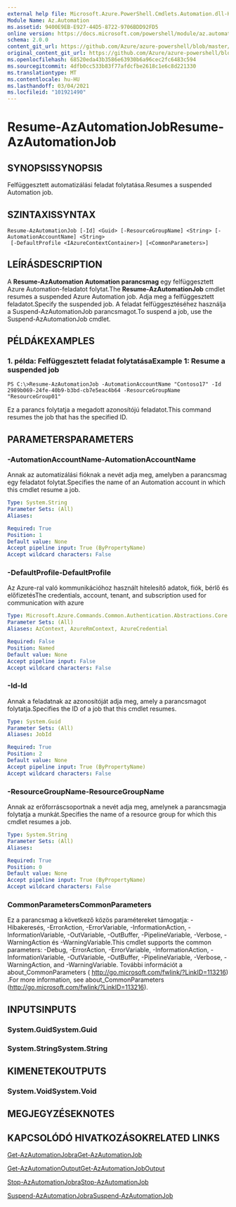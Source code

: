 ```yaml
---
external help file: Microsoft.Azure.PowerShell.Cmdlets.Automation.dll-Help.xml
Module Name: Az.Automation
ms.assetid: 9400E9EB-E927-44D5-8722-9706BDD92FD5
online version: https://docs.microsoft.com/powershell/module/az.automation/resume-azautomationjob
schema: 2.0.0
content_git_url: https://github.com/Azure/azure-powershell/blob/master/src/Automation/Automation/help/Resume-AzAutomationJob.md
original_content_git_url: https://github.com/Azure/azure-powershell/blob/master/src/Automation/Automation/help/Resume-AzAutomationJob.md
ms.openlocfilehash: 68520eda43b3586e63930b6a96cec2fc6483c594
ms.sourcegitcommit: 4dfb0cc533b83f77afdcfbe2618c1e6c8d221330
ms.translationtype: MT
ms.contentlocale: hu-HU
ms.lasthandoff: 03/04/2021
ms.locfileid: "101921490"
---
```

# <span data-ttu-id="eca60-101">Resume-AzAutomationJob</span><span class="sxs-lookup"><span data-stu-id="eca60-101">Resume-AzAutomationJob</span></span>

## <span data-ttu-id="eca60-102">SYNOPSIS</span><span class="sxs-lookup"><span data-stu-id="eca60-102">SYNOPSIS</span></span>
<span data-ttu-id="eca60-103">Felfüggesztett automatizálási feladat folytatása.</span><span class="sxs-lookup"><span data-stu-id="eca60-103">Resumes a suspended Automation job.</span></span>

## <span data-ttu-id="eca60-104">SZINTAXIS</span><span class="sxs-lookup"><span data-stu-id="eca60-104">SYNTAX</span></span>

```
Resume-AzAutomationJob [-Id] <Guid> [-ResourceGroupName] <String> [-AutomationAccountName] <String>
 [-DefaultProfile <IAzureContextContainer>] [<CommonParameters>]
```

## <span data-ttu-id="eca60-105">LEÍRÁS</span><span class="sxs-lookup"><span data-stu-id="eca60-105">DESCRIPTION</span></span>
<span data-ttu-id="eca60-106">A **Resume-AzAutomation Automation parancsmag** egy felfüggesztett Azure Automation-feladatot folytat.</span><span class="sxs-lookup"><span data-stu-id="eca60-106">The **Resume-AzAutomationJob** cmdlet resumes a suspended Azure Automation job.</span></span>
<span data-ttu-id="eca60-107">Adja meg a felfüggesztett feladatot.</span><span class="sxs-lookup"><span data-stu-id="eca60-107">Specify the suspended job.</span></span>
<span data-ttu-id="eca60-108">A feladat felfüggesztéséhez használja a Suspend-AzAutomationJob parancsmagot.</span><span class="sxs-lookup"><span data-stu-id="eca60-108">To suspend a job, use the Suspend-AzAutomationJob cmdlet.</span></span>

## <span data-ttu-id="eca60-109">PÉLDÁK</span><span class="sxs-lookup"><span data-stu-id="eca60-109">EXAMPLES</span></span>

### <span data-ttu-id="eca60-110">1. példa: Felfüggesztett feladat folytatása</span><span class="sxs-lookup"><span data-stu-id="eca60-110">Example 1: Resume a suspended job</span></span>
```
PS C:\>Resume-AzAutomationJob -AutomationAccountName "Contoso17" -Id 2989b069-24fe-40b9-b3bd-cb7e5eac4b64 -ResourceGroupName "ResourceGroup01"
```

<span data-ttu-id="eca60-111">Ez a parancs folytatja a megadott azonosítójú feladatot.</span><span class="sxs-lookup"><span data-stu-id="eca60-111">This command resumes the job that has the specified ID.</span></span>

## <span data-ttu-id="eca60-112">PARAMETERS</span><span class="sxs-lookup"><span data-stu-id="eca60-112">PARAMETERS</span></span>

### <span data-ttu-id="eca60-113">-AutomationAccountName</span><span class="sxs-lookup"><span data-stu-id="eca60-113">-AutomationAccountName</span></span>
<span data-ttu-id="eca60-114">Annak az automatizálási fióknak a nevét adja meg, amelyben a parancsmag egy feladatot folytat.</span><span class="sxs-lookup"><span data-stu-id="eca60-114">Specifies the name of an Automation account in which this cmdlet resume a job.</span></span>

```yaml
Type: System.String
Parameter Sets: (All)
Aliases:

Required: True
Position: 1
Default value: None
Accept pipeline input: True (ByPropertyName)
Accept wildcard characters: False
```

### <span data-ttu-id="eca60-115">-DefaultProfile</span><span class="sxs-lookup"><span data-stu-id="eca60-115">-DefaultProfile</span></span>
<span data-ttu-id="eca60-116">Az Azure-ral való kommunikációhoz használt hitelesítő adatok, fiók, bérlő és előfizetés</span><span class="sxs-lookup"><span data-stu-id="eca60-116">The credentials, account, tenant, and subscription used for communication with azure</span></span>

```yaml
Type: Microsoft.Azure.Commands.Common.Authentication.Abstractions.Core.IAzureContextContainer
Parameter Sets: (All)
Aliases: AzContext, AzureRmContext, AzureCredential

Required: False
Position: Named
Default value: None
Accept pipeline input: False
Accept wildcard characters: False
```

### <span data-ttu-id="eca60-117">-Id</span><span class="sxs-lookup"><span data-stu-id="eca60-117">-Id</span></span>
<span data-ttu-id="eca60-118">Annak a feladatnak az azonosítóját adja meg, amely a parancsmagot folytatja.</span><span class="sxs-lookup"><span data-stu-id="eca60-118">Specifies the ID of a job that this cmdlet resumes.</span></span>

```yaml
Type: System.Guid
Parameter Sets: (All)
Aliases: JobId

Required: True
Position: 2
Default value: None
Accept pipeline input: True (ByPropertyName)
Accept wildcard characters: False
```

### <span data-ttu-id="eca60-119">-ResourceGroupName</span><span class="sxs-lookup"><span data-stu-id="eca60-119">-ResourceGroupName</span></span>
<span data-ttu-id="eca60-120">Annak az erőforráscsoportnak a nevét adja meg, amelynek a parancsmagja folytatja a munkát.</span><span class="sxs-lookup"><span data-stu-id="eca60-120">Specifies the name of a resource group for which this cmdlet resumes a job.</span></span>

```yaml
Type: System.String
Parameter Sets: (All)
Aliases:

Required: True
Position: 0
Default value: None
Accept pipeline input: True (ByPropertyName)
Accept wildcard characters: False
```

### <span data-ttu-id="eca60-121">CommonParameters</span><span class="sxs-lookup"><span data-stu-id="eca60-121">CommonParameters</span></span>
<span data-ttu-id="eca60-122">Ez a parancsmag a következő közös paramétereket támogatja: -Hibakeresés, -ErrorAction, -ErrorVariable, -InformationAction, -InformationVariable, -OutVariable, -OutBuffer, -PipelineVariable, -Verbose, -WarningAction és -WarningVariable.</span><span class="sxs-lookup"><span data-stu-id="eca60-122">This cmdlet supports the common parameters: -Debug, -ErrorAction, -ErrorVariable, -InformationAction, -InformationVariable, -OutVariable, -OutBuffer, -PipelineVariable, -Verbose, -WarningAction, and -WarningVariable.</span></span> <span data-ttu-id="eca60-123">További információt a about_CommonParameters ( http://go.microsoft.com/fwlink/?LinkID=113216) .</span><span class="sxs-lookup"><span data-stu-id="eca60-123">For more information, see about_CommonParameters (http://go.microsoft.com/fwlink/?LinkID=113216).</span></span>

## <span data-ttu-id="eca60-124">INPUTS</span><span class="sxs-lookup"><span data-stu-id="eca60-124">INPUTS</span></span>

### <span data-ttu-id="eca60-125">System.Guid</span><span class="sxs-lookup"><span data-stu-id="eca60-125">System.Guid</span></span>

### <span data-ttu-id="eca60-126">System.String</span><span class="sxs-lookup"><span data-stu-id="eca60-126">System.String</span></span>

## <span data-ttu-id="eca60-127">KIMENETEK</span><span class="sxs-lookup"><span data-stu-id="eca60-127">OUTPUTS</span></span>

### <span data-ttu-id="eca60-128">System.Void</span><span class="sxs-lookup"><span data-stu-id="eca60-128">System.Void</span></span>

## <span data-ttu-id="eca60-129">MEGJEGYZÉSEK</span><span class="sxs-lookup"><span data-stu-id="eca60-129">NOTES</span></span>

## <span data-ttu-id="eca60-130">KAPCSOLÓDÓ HIVATKOZÁSOK</span><span class="sxs-lookup"><span data-stu-id="eca60-130">RELATED LINKS</span></span>

[<span data-ttu-id="eca60-131">Get-AzAutomationJobra</span><span class="sxs-lookup"><span data-stu-id="eca60-131">Get-AzAutomationJob</span></span>](./Get-AzAutomationJob.md)

[<span data-ttu-id="eca60-132">Get-AzAutomationOutput</span><span class="sxs-lookup"><span data-stu-id="eca60-132">Get-AzAutomationJobOutput</span></span>](./Get-AzAutomationJobOutput.md)

[<span data-ttu-id="eca60-133">Stop-AzAutomationJobra</span><span class="sxs-lookup"><span data-stu-id="eca60-133">Stop-AzAutomationJob</span></span>](./Stop-AzAutomationJob.md)

[<span data-ttu-id="eca60-134">Suspend-AzAutomationJobra</span><span class="sxs-lookup"><span data-stu-id="eca60-134">Suspend-AzAutomationJob</span></span>](./Suspend-AzAutomationJob.md)


